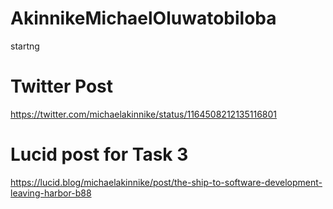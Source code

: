# AkinnikeMichaelOluwatobiloba
startng
# Twitter Post
https://twitter.com/michaelakinnike/status/1164508212135116801
# Lucid post for Task 3
https://lucid.blog/michaelakinnike/post/the-ship-to-software-development-leaving-harbor-b88
